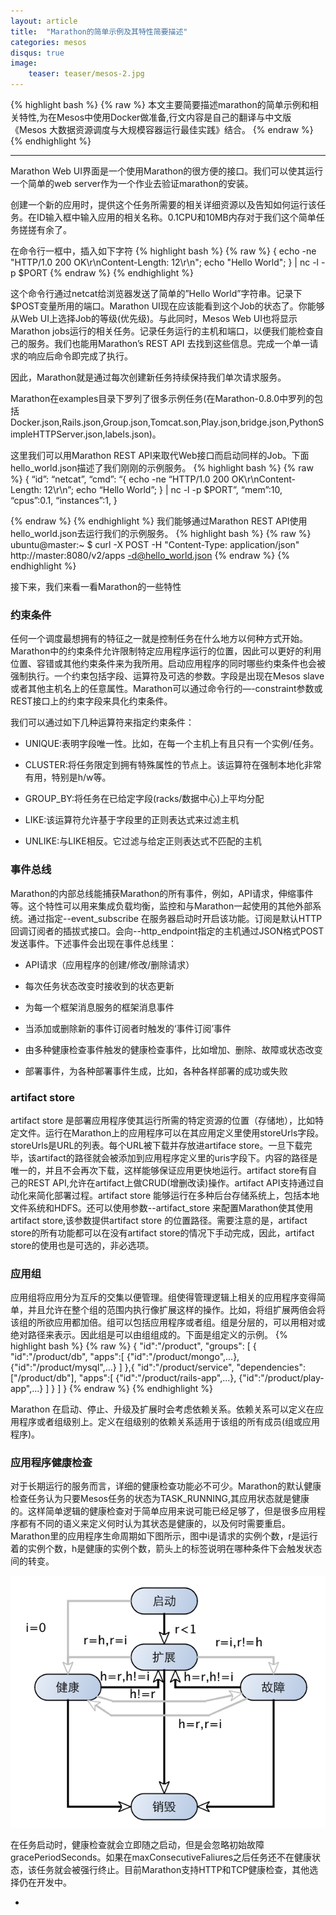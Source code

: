 ```yaml
---
layout: article
title:  "Marathon的简单示例及其特性简要描述"
categories: mesos
disqus: true
image:
    teaser: teaser/mesos-2.jpg
---
```


{% highlight bash %}
{% raw %}
本文主要简要描述marathon的简单示例和相关特性,为在Mesos中使用Docker做准备,行文内容是自己的翻译与中文版《Mesos 大数据资源调度与大规模容器运行最佳实践》结合。
{% endraw %}
{% endhighlight %}

---

Marathon Web UI界面是一个使用Marathon的很方便的接口。我们可以使其运行一个简单的web server作为一个作业去验证marathon的安装。

创建一个新的应用时，提供这个任务所需要的相关详细资源以及告知如何运行该任务。在ID输入框中输入应用的相关名称。0.1CPU和10MB内存对于我们这个简单任务搓搓有余了。

在命令行一框中，插入如下字符
{% highlight bash %}
{% raw %}
{ echo -ne "HTTP/1.0 200 OK\r\nContent-Length: 12\r\n"; echo "Hello
World"; } | nc -l -p $PORT
{% endraw %}
{% endhighlight %}


这个命令行通过netcat给浏览器发送了简单的”Hello World”字符串。记录下$POST变量所用的端口。Marathon UI现在应该能看到这个Job的状态了。你能够从Web UI上选择Job的等级(优先级)。与此同时，Mesos Web UI也将显示Marathon jobs运行的相关任务。记录任务运行的主机和端口，以便我们能检查自己的服务。我们也能用Marathon’s REST API 去找到这些信息。完成一个单一请求的响应后命令即完成了执行。

因此，Marathon就是通过每次创建新任务持续保持我们单次请求服务。

Marathon在examples目录下罗列了很多示例任务(在Marathon-0.8.0中罗列的包括Docker.json,Rails.json,Group.json,Tomcat.son,Play.json,bridge.json,PythonSimpleHTTPServer.json,labels.json)。

这里我们可以用Marathon REST API来取代Web接口而启动同样的Job。下面hello_world.json描述了我们刚刚的示例服务。
{% highlight bash %}
{% raw %}
{
	“id”: “netcat”,
	“cmd”: “{ echo -ne “HTTP/1.0 200 OK\r\nContent-Length: 12\r\n”; echo “Hello World”; } | nc -l -p $PORT”,
	“mem”:10,
	“cpus”:0.1,
	“instances”:1,
}

{% endraw %}
{% endhighlight %}
我们能够通过Marathon REST API使用hello_world.json去运行我们的示例服务。
{% highlight bash %}
{% raw %}
ubuntu@master:~ $ curl -X POST -H "Content-Type: application/json"
http://master:8080/v2/apps -d@hello_world.json
{% endraw %}
{% endhighlight %}


接下来，我们来看一看Marathon的一些特性

### 约束条件

任何一个调度最想拥有的特征之一就是控制任务在什么地方以何种方式开始。Marathon中的约束条件允许限制特定应用程序运行的位置，因此可以更好的利用位置、容错或其他约束条件来为我所用。启动应用程序的同时哪些约束条件也会被强制执行。一个约束包括字段、运算符及可选的参数。字段是出现在Mesos slave或者其他主机名上的任意属性。Marathon可以通过命令行的—-constraint参数或REST接口上的约束字段来具化约束条件。

我们可以通过如下几种运算符来指定约束条件：

- UNIQUE:表明字段唯一性。比如，在每一个主机上有且只有一个实例/任务。

- CLUSTER:将任务限定到拥有特殊属性的节点上。该运算符在强制本地化非常有用，特别是h/w等。

- GROUP_BY:将任务在已给定字段(racks/数据中心)上平均分配

- LIKE:该运算符允许基于字段里的正则表达式来过滤主机

- UNLIKE:与LIKE相反。它过滤与给定正则表达式不匹配的主机


### 事件总线

Marathon的内部总线能捕获Marathon的所有事件，例如，API请求，伸缩事件等。这个特性可以用来集成负载均衡，监控和与Marathon一起使用的其他外部系统。通过指定--event_subscribe <subscription>在服务器启动时开启该功能。订阅是默认HTTP回调订阅者的插拔式接口。会向--http_endpoint指定的主机通过JSON格式POST发送事件。下述事件会出现在事件总线里：

- API请求（应用程序的创建/修改/删除请求） 

- 每次任务状态改变时接收到的状态更新

- 为每一个框架消息服务的框架消息事件

- 当添加或删除新的事件订阅者时触发的‘事件订阅’事件 

- 由多种健康检查事件触发的健康检查事件，比如增加、删除、故障或状态改变

- 部署事件，为各种部署事件生成，比如，各种各样部署的成功或失败

### artifact store 

artifact store 是部署应用程序使其运行所需的特定资源的位置（存储地），比如特定文件。运行在Marathon上的应用程序可以在其应用定义里使用storeUrls字段。storeUrls是URL的列表。每个URL被下载并存放进artiface store。一旦下载完毕，该artifact的路径就会被添加到应用程序定义里的uris字段下。内容的路径是唯一的，并且不会再次下载，这样能够保证应用更快地运行。artifact store有自己的REST API,允许在artifact上做CRUD(增删改读)操作。artifact API支持通过自动化来简化部署过程。artifact store 能够运行在多种后台存储系统上，包括本地文件系统和HDFS。还可以使用参数--artifact_store 来配置Marathon使其使用artifact store,该参数提供artifact store 的位置路径。需要注意的是，artifact store的所有功能都可以在没有artifact store的情况下手动完成，因此，artifact store的使用也是可选的，非必选项。

### 应用组

应用组将应用分为互斥的交集以便管理。组使得管理逻辑上相关的应用程序变得简单，并且允许在整个组的范围内执行像扩展这样的操作。比如，将组扩展两倍会将该组的所欲应用都加倍。组可以包括应用程序或者组。组是分层的，可以用相对或绝对路径来表示。因此组是可以由组组成的。下面是组定义的示例。
{% highlight bash %}
{% raw %}
{
    "id":"/product",
    "groups": [
        {
            "id":"/product/db",
            "apps":[
                {"id":"/product/mongo",...},
                {"id":"/product/mysql",...}
            ]
        },{
            "id":"/product/service",
            "dependencies":["/product/db"],
            "apps":[
                {"id":"/product/rails-app",...},
                {"id":"/product/play-app",...}
            ]
        }
    ]
}
{% endraw %}
{% endhighlight %}

Marathon 在启动、停止、升级及扩展时会考虑依赖关系。依赖关系可以定义在应用程序或者组级别上。定义在组级别的依赖关系适用于该组的所有成员(组或应用程序)。

### 应用程序健康检查

对于长期运行的服务而言，详细的健康检查功能必不可少。Marathon的默认健康检查任务认为只要Mesos任务的状态为TASK_RUNNING,其应用状态就是健康的。这样简单逻辑的健康检查对于简单应用来说可能已经足够了，但是很多应用程序都有不同的语义来定义何时认为其状态是健康的，以及何时需要重启。Marathon里的应用程序生命周期如下图所示，图中i是请求的实例个数，r是运行着的实例个数，h是健康的实例个数，箭头上的标签说明在哪种条件下会触发状态间的转变。

![生命周期图](../../images/teaser/life.png "生命周期图")

在任务启动时，健康检查就会立即随之启动，但是会忽略初始故障gracePeriodSeconds。如果在maxConsecutiveFaliures之后任务还不在健康状态，该任务就会被强行终止。目前Marathon支持HTTP和TCP健康检查，其他选择仍在开发中。

- 
















 
